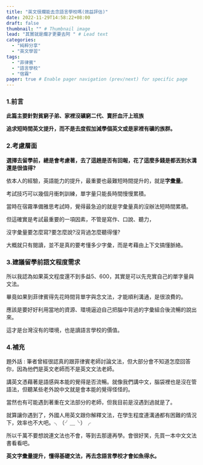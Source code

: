 ```yaml
---
title: "英文很爛能去念語言學校嗎(效益評估)"
date: 2022-11-29T14:58:22+08:00
draft: false
thumbnail: "" # Thumbnail image
lead: "其實就是爛才更要去阿 " # Lead text
categories:
  - "純粹分享"
  - "英文學習"
tags:
  - "菲律賓"
  - "語言學校"
  - "宿霧"
pager: true # Enable pager navigation (prev/next) for specific page
---
```

<!--more-->


### 1.前言
**此篇主要針對貧窮子弟、家裡沒礦窮二代、賣肝血汗上班族**  

**追求短時間英文提升，而不是去度假加減學個英文或是家裡有礦的族群。** 

### 2.考慮層面
**選擇去留學前，總是會考慮著，去了這趟是否有回報，花了這麼多錢是都丟到水溝還是很值得?**

依本人的經驗，英語能力的提升，最重要也最難短時間提升的，就是**字彙量**。  

考試技巧可以幾個月衝刺訓練，單字量只能長時間慢慢累積。  

當時在宿霧準備雅思考試時，覺得最急迫的就是字彙量真的沒辦法短時間累積。  

但這確實是考試最重要的一項因素，不管是寫作、口說、聽力，  

沒字彙量要怎麼寫?要怎麼說?沒背過怎麼聽得懂?

大概就只有閱讀，並不是真的要考懂多少字彙，而是考藉由上下文搞懂脈絡。 


### 3.建議留學前語文程度需求
所以我認為如果英文程度還不到多益5、600，其實是可以先充實自己的單字量與文法。  

畢竟如果到菲律賓得先花時間背單字與念文法，才能順利溝通，是很浪費的。  

應該是要好好利用當地的資源、環境逼迫自己把腦中背過的字彙組合後流暢的說出來。  

這才是台灣沒有的環境，也是讀語言學校的價值。  

### 4.補充
題外話 : 筆者曾經很認真的跟菲律賓老師討論文法，但大部分會不知道怎麼回答你，因為他們是英文老師而不是英文文法老師。  

講英文憑藉著是語感與本能的覺得是否流暢。就像我們講中文，腦袋裡也是沒在管語法，但聽某些老外說中文就是會本能的覺得怪怪的。  

當然也有可能遇到著重在文法部分的老師，但我目前是沒遇到過就是了。  

就算讓你遇到了，外國人用英文跟你解釋文法，在學生程度連溝通都有困難的情況下，效率也不大吧。╮（╯＿╰）╭  

所以千萬不要想說連文法也不會，等到去那邊再學。會很好笑，先買一本中文文法書看看吧。  


**英文字彙量提升，懂得基礎文法，再去念語言學校才會如魚得水。**  











